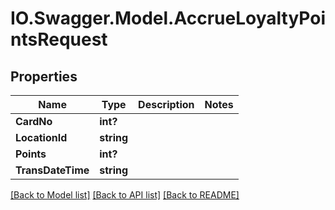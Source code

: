 # IO.Swagger.Model.AccrueLoyaltyPointsRequest
## Properties

Name | Type | Description | Notes
------------ | ------------- | ------------- | -------------
**CardNo** | **int?** |  | 
**LocationId** | **string** |  | 
**Points** | **int?** |  | 
**TransDateTime** | **string** |  | 

[[Back to Model list]](../README.md#documentation-for-models) [[Back to API list]](../README.md#documentation-for-api-endpoints) [[Back to README]](../README.md)

